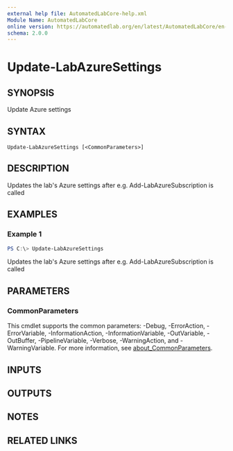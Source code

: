 ```yaml
---
external help file: AutomatedLabCore-help.xml
Module Name: AutomatedLabCore
online version: https://automatedlab.org/en/latest/AutomatedLabCore/en-us/Update-LabAzureSettings
schema: 2.0.0
---
```


# Update-LabAzureSettings

## SYNOPSIS
Update Azure settings

## SYNTAX

```
Update-LabAzureSettings [<CommonParameters>]
```

## DESCRIPTION
Updates the lab's Azure settings after e.g. Add-LabAzureSubscription is called

## EXAMPLES

### Example 1
```powershell
PS C:\> Update-LabAzureSettings
```

Updates the lab's Azure settings after e.g. Add-LabAzureSubscription is called

## PARAMETERS

### CommonParameters
This cmdlet supports the common parameters: -Debug, -ErrorAction, -ErrorVariable, -InformationAction, -InformationVariable, -OutVariable, -OutBuffer, -PipelineVariable, -Verbose, -WarningAction, and -WarningVariable. For more information, see [about_CommonParameters](http://go.microsoft.com/fwlink/?LinkID=113216).

## INPUTS

## OUTPUTS

## NOTES

## RELATED LINKS

